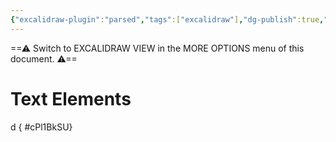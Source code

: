```yaml
---
{"excalidraw-plugin":"parsed","tags":["excalidraw"],"dg-publish":true,"dg-path":"Excalidraw/测试","noteIcon":1,"permalink":"/Excalidraw/测试/","dgPassFrontmatter":true}
---
```


==⚠  Switch to EXCALIDRAW VIEW in the MORE OPTIONS menu of this document. ⚠==


# Text Elements
 d
{ #cPl1BkSU}



